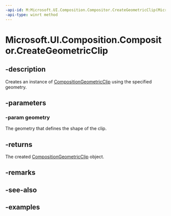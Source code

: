 ```yaml
---
-api-id: M:Microsoft.UI.Composition.Compositor.CreateGeometricClip(Microsoft.UI.Composition.CompositionGeometry)
-api-type: winrt method
---
```


<!-- Method syntax.
public CompositionGeometricClip Compositor.CreateGeometricClip(CompositionGeometry geometry)
-->

# Microsoft.UI.Composition.Compositor.CreateGeometricClip

## -description

Creates an instance of [CompositionGeometricClip](compositiongeometricclip.md) using the specified geometry.

## -parameters
### -param geometry

The geometry that defines the shape of the clip.

## -returns

The created [CompositionGeometricClip](compositiongeometricclip.md) object.

## -remarks

## -see-also

## -examples

